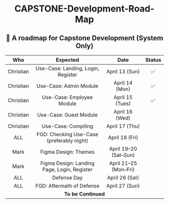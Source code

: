 <h1 align="center">CAPSTONE-Development-Road-Map</h1>
<h2 align="center">📅 A roadmap for Capstone Development (System Only)</h2>

<div align="center">

<table>
  <thead>
    <tr>
      <th align="center">Who</th>
      <th align="center">Expected</th>
      <th align="center">Date</th>
      <th align="center">Status</th>
    </tr>
  </thead>
  <tbody>
    <tr>
      <td align="center">Christian</td>
      <td align="center">Use-Case: Landing, Login, Register</td>
      <td align="center">April 13 (Sun)</td>
      <td align="center">✅</td>
    </tr>
    <tr>
      <td align="center">Christian</td>
      <td align="center">Use-Case: Admin Module</td>
      <td align="center">April 14 (Mon)</td>
      <td align="center">✅</td>
    </tr>
    <tr>
      <td align="center">Christian</td>
      <td align="center">Use-Case: Employee Module</td>
      <td align="center">April 15 (Tues)</td>
      <td align="center">✅</td>
    </tr>
    <tr>
      <td align="center">Christian</td>
      <td align="center">Use-Case: Guest Module</td>
      <td align="center">April 16 (Wed)</td>
      <td align="center"></td>
    </tr>
    <tr>
      <td align="center">Christian</td>
      <td align="center">Use-Case: Compiling</td>
      <td align="center">April 17 (Thu)</td>
      <td align="center"></td>
    </tr>
    <tr>
      <td align="center">ALL</td>
      <td align="center">FGD: Checking Use-Case (preferably night)</td>
      <td align="center">April 18 (Fri)</td>
      <td align="center"></td>
    </tr>
    <tr>
      <td align="center">Mark</td>
      <td align="center">Figma Design: Themes</td>
      <td align="center">April 19–20 (Sat–Sun)</td>
      <td align="center"></td>
    </tr>
    <tr>
      <td align="center">Mark</td>
      <td align="center">Figma Design: Landing Page, Login, Register</td>
      <td align="center">April 21–25 (Mon–Fri)</td>
      <td align="center"></td>
    </tr>
    <tr>
      <td align="center">ALL</td>
      <td align="center">Defense Day</td>
      <td align="center">April 26 (Sat)</td>
      <td align="center"></td>
    </tr>
    <tr>
      <td align="center">ALL</td>
      <td align="center">FGD: Aftermath of Defense</td>
      <td align="center">April 27 (Sun)</td>
      <td align="center"></td>
    </tr>
    <tr>
      <td align="center" colspan="4"><b>To be Continued</b></td>
    </tr>
  </tbody>
</table>

</div>
